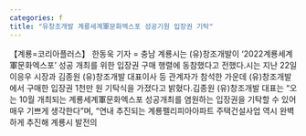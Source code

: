 ```yaml
---
categories: f
title: "유창조개발 계룡세계軍문화엑스포 성공기원 입장권 기탁"
---
```

【계룡=코리아플러스】 한동욱 기자 = 충남 계룡시는 (유)창조개발이 ‘2022계룡세계軍문화엑스포’ 성공 개최를 위한 입장권 구매 행렬에 동참했다고 전했다.시는 지난 22일 이응우 시장과 김종원 (유)창조개발 대표이사 등 관계자가 참석한 가운데 (유)창조개발에서 구매한 입장권 1천만 원 기탁식을 가졌다고 밝혔다.김종원 (유)창조개발 대표는 “오는 10월 개최되는 계룡세계軍문화엑스포 성공개최를 염원하는 입장권을 기탁할 수 있어 매우 기쁘게 생각한다”며, “연내 추진되는 계룡펠리피아아파트 주택건설사업 역시 완벽하게 추진해 계룡시 발전의